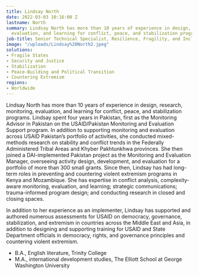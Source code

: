 ```yaml
---
title: Lindsay North
date: 2022-03-03 10:16:00 Z
lastname: North
summary: Lindsay North has more than 10 years of experience in design, research, monitoring,
  evaluation, and learning for conflict, peace, and stabilization programs.
job-title: Senior Technical Specialist, Resilience, Fragility, and Inclusion
image: "/uploads/Lindsay%20North2.jpeg"
solutions:
- Fragile States
- Security and Justice
- Stabilization
- Peace-Building and Political Transition
- Countering Extremism
regions:
- Worldwide
---
```


Lindsay North has more than 10 years of experience in design, research, monitoring, evaluation, and learning for conflict, peace, and stabilization programs. Lindsay spent four years in Pakistan, first as the Monitoring Advisor in Pakistan on the USAID/Pakistan Monitoring and Evaluation Support program. In addition to supporting monitoring and evaluation across USAID Pakistan’s portfolio of activities, she conducted mixed-methods research on stability and conflict trends in the Federally Administered Tribal Areas and Khyber Pakhtunkhwa provinces. She then joined a DAI-implemented Pakistan project as the Monitoring and Evaluation Manager, overseeing activity design, development, and evaluation for a portfolio of more than 300 small grants. Since then, Lindsay has had long-term roles in preventing and countering violent extremism programs in Kenya and Mozambique. She has expertise in conflict analysis, complexity-aware monitoring, evaluation, and learning; strategic communications; trauma-informed program design; and conducting research in closed and closing spaces.
 
In addition to her experience as an implementer, Lindsay has supported and authored numerous assessments for USAID on democracy, governance, stabilization, and extremism in countries across the Middle East and Asia, in addition to designing and supporting training for USAID and State Department officials in democracy, rights, and governance principles and countering violent extremism.

* B.A., English literature, Trinity College
* M.A., international development studies, The Elliott School at George Washington University